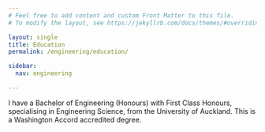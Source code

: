 ```yaml
---
# Feel free to add content and custom Front Matter to this file.
# To modify the layout, see https://jekyllrb.com/docs/themes/#overriding-theme-defaults

layout: single
title: Education
permalink: /engineering/education/

sidebar:
  nav: engineering

---
```


I have a Bachelor of Engineering (Honours) with First Class Honours, specialising in Engineering Science, from the University of Auckland.
This is a Washington Accord accredited degree.